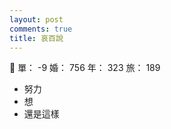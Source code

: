 ```yaml
---
layout: post
comments: true
title: 哀百說
---
```


:muscle: 單： -9 婚： 756 年： 323 旅： 189

- 努力
- 想
- 還是這樣

